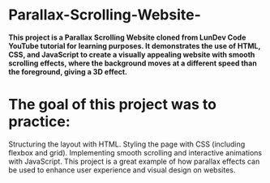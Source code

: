 # Parallax-Scrolling-Website-
**This project is a Parallax Scrolling Website cloned from LunDev Code YouTube tutorial for learning purposes. It demonstrates the use of HTML, CSS, and JavaScript to create a visually appealing website with smooth scrolling effects, where the background moves at a different speed than the foreground, giving a 3D effect.**

# The goal of this project was to practice:

Structuring the layout with HTML.
Styling the page with CSS (including flexbox and grid).
Implementing smooth scrolling and interactive animations with JavaScript.
This project is a great example of how parallax effects can be used to enhance user experience and visual design on websites.
